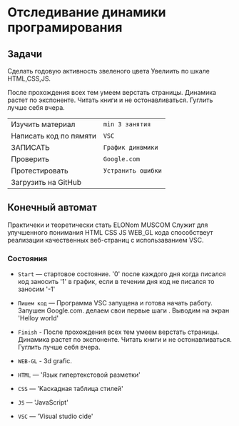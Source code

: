 # Отследивание динамики програмирования

## Задачи

Сделать годовую активность звеленого цвета
Увелиить по шкале HTML,CSS,JS.
  
После прохождения всех тем умеем верстать страницы. Динамика  растет по экспоненте. Читать книги и не остонавливаться.
Гуглить лучше себя вчера.

|                        |                     |
|------------------------|:--------------------|
| Изучить материал       | `min 3 занятия `    |
| Написать код по пямяти | `VSC`               |
| ЗАПИСАТЬ               | `График динвмики` |
| Проверить              | `Google.com`        |
| Протестировать         | `Устранить ошибки`  |
| Загрузить на GitHub    |                     |

## Конечный автомат

Практичеки и теоретически стать  ELONom MUSCOM
Cлужит для улучшенного понимания HTML CSS JS WEB_GL кода способствеут реализации качественных веб-страниц с использаванием VSC.


### Состояния

* `Start` — стартовое состояние. '0' после каждого  дня  когда писался код заносить '1' в график, если в течении дня код не писался то заносим '-1' 


* `Пишем код` —  Программа VSC запущена и готова начать работу. Запушен Google.com. делаем свои первые шаги . Выводим на экран 'Helloy world'

* `Finish` - После прохождения всех тем умеем верстать страницы. Динамика  растет по экспоненте. Читать книги и не остонавливаться.
Гуглить лучше себя вчера.

* `WEB-GL` - 3d grafic.

* `HTML` — 'Язык гипертекстовой разметки'

* `CSS` — 'Kаскадная таблица стилей'

* `JS` — 'JavaScript'

* `VSC` —  'Visual studio cide'

